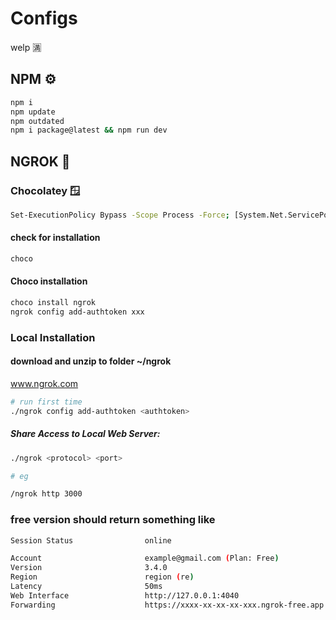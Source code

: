 # Configs
welp 🈵
## NPM ⚙️
```bash
npm i
npm update
npm outdated
npm i package@latest && npm run dev
```


## NGROK 🔗
### Chocolatey 🪟
```bash
Set-ExecutionPolicy Bypass -Scope Process -Force; [System.Net.ServicePointManager]::SecurityProtocol = [System.Net.ServicePointManager]::SecurityProtocol -bor 3072; iex ((New-Object System.Net.WebClient).DownloadString('https://community.chocolatey.org/install.ps1'))
```
#### check for installation
```bash
choco
```
#### Choco installation
```bash
choco install ngrok
ngrok config add-authtoken xxx
```

### Local Installation
#### download and unzip to folder ~/ngrok
www.ngrok.com

``` bash
# run first time
./ngrok config add-authtoken <authtoken>
```
<h5>Share Access to Local Web Server:</h5>

``` bash
./ngrok <protocol> <port>

# eg

/ngrok http 3000
```

### free version should return something like

``` bash
Session Status                online

Account                       example@gmail.com (Plan: Free)
Version                       3.4.0
Region                        region (re)
Latency                       50ms
Web Interface                 http://127.0.0.1:4040
Forwarding                    https://xxxx-xx-xx-xx-xxx.ngrok-free.app -> http://localhost:3000  
```
